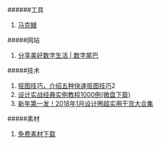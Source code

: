 ######工具
1. [马克鳗](http://www.getmarkman.com/)


#####网站
1. [分享美好数字生活 | 数字尾巴](http://www.dgtle.com/)



#####技术
1. [抠图技巧，介绍五种快速抠图技巧](https://weibo.com/3065617071/FEUl1gQ62)2
2. [设计实战经典实例教程1000例(微盘下载)](http://vdisk.weibo.com/s/ahNyypCZAzin5)
3. [新年第一发！2018年1月设计圈超实用干货大合集](https://weibo.com/ttarticle/p/show?id=2309404197533638356584)


#####素材
1. [免费素材下载](http://www.uisdc.com/tag/%E7%B4%A0%E6%9D%90%E4%B8%8B%E8%BD%BD)
